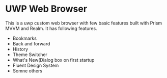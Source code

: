 # UWP Web Browser
This is a uwp custom web browser with few basic features built with Prism MVVM and Realm. It has following features.
* Bookmarks
* Back and forward
* History
* Theme Switcher
* What's New(Dialog box on first startup
* Fluent Design System
* Somne others

